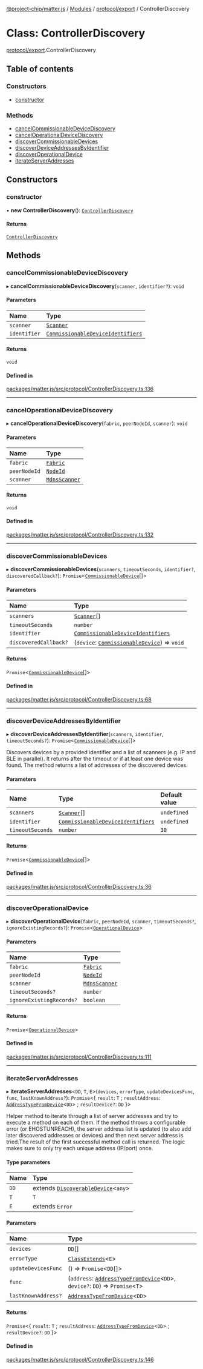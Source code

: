 [@project-chip/matter.js](../README.md) / [Modules](../modules.md) / [protocol/export](../modules/protocol_export.md) / ControllerDiscovery

# Class: ControllerDiscovery

[protocol/export](../modules/protocol_export.md).ControllerDiscovery

## Table of contents

### Constructors

- [constructor](protocol_export.ControllerDiscovery.md#constructor)

### Methods

- [cancelCommissionableDeviceDiscovery](protocol_export.ControllerDiscovery.md#cancelcommissionabledevicediscovery)
- [cancelOperationalDeviceDiscovery](protocol_export.ControllerDiscovery.md#canceloperationaldevicediscovery)
- [discoverCommissionableDevices](protocol_export.ControllerDiscovery.md#discovercommissionabledevices)
- [discoverDeviceAddressesByIdentifier](protocol_export.ControllerDiscovery.md#discoverdeviceaddressesbyidentifier)
- [discoverOperationalDevice](protocol_export.ControllerDiscovery.md#discoveroperationaldevice)
- [iterateServerAddresses](protocol_export.ControllerDiscovery.md#iterateserveraddresses)

## Constructors

### constructor

• **new ControllerDiscovery**(): [`ControllerDiscovery`](protocol_export.ControllerDiscovery.md)

#### Returns

[`ControllerDiscovery`](protocol_export.ControllerDiscovery.md)

## Methods

### cancelCommissionableDeviceDiscovery

▸ **cancelCommissionableDeviceDiscovery**(`scanner`, `identifier?`): `void`

#### Parameters

| Name | Type |
| :------ | :------ |
| `scanner` | [`Scanner`](../interfaces/common_export.Scanner.md) |
| `identifier` | [`CommissionableDeviceIdentifiers`](../modules/common_export.md#commissionabledeviceidentifiers) |

#### Returns

`void`

#### Defined in

[packages/matter.js/src/protocol/ControllerDiscovery.ts:136](https://github.com/project-chip/matter.js/blob/5f71eedebdb9fa54338bde320c311bb359b7455d/packages/matter.js/src/protocol/ControllerDiscovery.ts#L136)

___

### cancelOperationalDeviceDiscovery

▸ **cancelOperationalDeviceDiscovery**(`fabric`, `peerNodeId`, `scanner`): `void`

#### Parameters

| Name | Type |
| :------ | :------ |
| `fabric` | [`Fabric`](fabric_export.Fabric.md) |
| `peerNodeId` | [`NodeId`](../modules/datatype_export.md#nodeid) |
| `scanner` | [`MdnsScanner`](mdns_export.MdnsScanner.md) |

#### Returns

`void`

#### Defined in

[packages/matter.js/src/protocol/ControllerDiscovery.ts:132](https://github.com/project-chip/matter.js/blob/5f71eedebdb9fa54338bde320c311bb359b7455d/packages/matter.js/src/protocol/ControllerDiscovery.ts#L132)

___

### discoverCommissionableDevices

▸ **discoverCommissionableDevices**(`scanners`, `timeoutSeconds`, `identifier?`, `discoveredCallback?`): `Promise`\<[`CommissionableDevice`](../modules/common_export.md#commissionabledevice)[]\>

#### Parameters

| Name | Type |
| :------ | :------ |
| `scanners` | [`Scanner`](../interfaces/common_export.Scanner.md)[] |
| `timeoutSeconds` | `number` |
| `identifier` | [`CommissionableDeviceIdentifiers`](../modules/common_export.md#commissionabledeviceidentifiers) |
| `discoveredCallback?` | (`device`: [`CommissionableDevice`](../modules/common_export.md#commissionabledevice)) => `void` |

#### Returns

`Promise`\<[`CommissionableDevice`](../modules/common_export.md#commissionabledevice)[]\>

#### Defined in

[packages/matter.js/src/protocol/ControllerDiscovery.ts:68](https://github.com/project-chip/matter.js/blob/5f71eedebdb9fa54338bde320c311bb359b7455d/packages/matter.js/src/protocol/ControllerDiscovery.ts#L68)

___

### discoverDeviceAddressesByIdentifier

▸ **discoverDeviceAddressesByIdentifier**(`scanners`, `identifier`, `timeoutSeconds?`): `Promise`\<[`CommissionableDevice`](../modules/common_export.md#commissionabledevice)[]\>

Discovers devices by a provided identifier and a list of scanners (e.g. IP and BLE in parallel).
It returns after the timeout or if at least one device was found.
The method returns a list of addresses of the discovered devices.

#### Parameters

| Name | Type | Default value |
| :------ | :------ | :------ |
| `scanners` | [`Scanner`](../interfaces/common_export.Scanner.md)[] | `undefined` |
| `identifier` | [`CommissionableDeviceIdentifiers`](../modules/common_export.md#commissionabledeviceidentifiers) | `undefined` |
| `timeoutSeconds` | `number` | `30` |

#### Returns

`Promise`\<[`CommissionableDevice`](../modules/common_export.md#commissionabledevice)[]\>

#### Defined in

[packages/matter.js/src/protocol/ControllerDiscovery.ts:36](https://github.com/project-chip/matter.js/blob/5f71eedebdb9fa54338bde320c311bb359b7455d/packages/matter.js/src/protocol/ControllerDiscovery.ts#L36)

___

### discoverOperationalDevice

▸ **discoverOperationalDevice**(`fabric`, `peerNodeId`, `scanner`, `timeoutSeconds?`, `ignoreExistingRecords?`): `Promise`\<[`OperationalDevice`](../modules/common_export.md#operationaldevice)\>

#### Parameters

| Name | Type |
| :------ | :------ |
| `fabric` | [`Fabric`](fabric_export.Fabric.md) |
| `peerNodeId` | [`NodeId`](../modules/datatype_export.md#nodeid) |
| `scanner` | [`MdnsScanner`](mdns_export.MdnsScanner.md) |
| `timeoutSeconds?` | `number` |
| `ignoreExistingRecords?` | `boolean` |

#### Returns

`Promise`\<[`OperationalDevice`](../modules/common_export.md#operationaldevice)\>

#### Defined in

[packages/matter.js/src/protocol/ControllerDiscovery.ts:111](https://github.com/project-chip/matter.js/blob/5f71eedebdb9fa54338bde320c311bb359b7455d/packages/matter.js/src/protocol/ControllerDiscovery.ts#L111)

___

### iterateServerAddresses

▸ **iterateServerAddresses**\<`DD`, `T`, `E`\>(`devices`, `errorType`, `updateDevicesFunc`, `func`, `lastKnownAddress?`): `Promise`\<\{ `result`: `T` ; `resultAddress`: [`AddressTypeFromDevice`](../modules/common_export.md#addresstypefromdevice)\<`DD`\> ; `resultDevice?`: `DD`  }\>

Helper method to iterate through a list of server addresses and try to execute a method on each of them. If the
method throws a configurable error (or EHOSTUNREACH), the server address list is updated (to also add later
discovered addresses or devices) and then next server address is tried.The result of the first successful method
call is returned. The logic makes sure to only try each unique address (IP/port) once.

#### Type parameters

| Name | Type |
| :------ | :------ |
| `DD` | extends [`DiscoverableDevice`](../modules/common_export.md#discoverabledevice)\<`any`\> |
| `T` | `T` |
| `E` | extends `Error` |

#### Parameters

| Name | Type |
| :------ | :------ |
| `devices` | `DD`[] |
| `errorType` | [`ClassExtends`](../modules/util_export.md#classextends)\<`E`\> |
| `updateDevicesFunc` | () => `Promise`\<`DD`[]\> |
| `func` | (`address`: [`AddressTypeFromDevice`](../modules/common_export.md#addresstypefromdevice)\<`DD`\>, `device?`: `DD`) => `Promise`\<`T`\> |
| `lastKnownAddress?` | [`AddressTypeFromDevice`](../modules/common_export.md#addresstypefromdevice)\<`DD`\> |

#### Returns

`Promise`\<\{ `result`: `T` ; `resultAddress`: [`AddressTypeFromDevice`](../modules/common_export.md#addresstypefromdevice)\<`DD`\> ; `resultDevice?`: `DD`  }\>

#### Defined in

[packages/matter.js/src/protocol/ControllerDiscovery.ts:146](https://github.com/project-chip/matter.js/blob/5f71eedebdb9fa54338bde320c311bb359b7455d/packages/matter.js/src/protocol/ControllerDiscovery.ts#L146)
